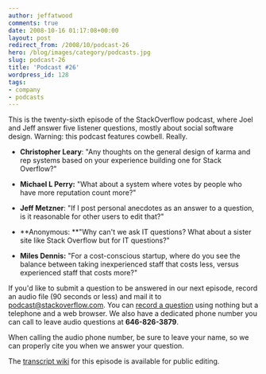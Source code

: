 ```yaml
---
author: jeffatwood
comments: true
date: 2008-10-16 01:17:08+00:00
layout: post
redirect_from: /2008/10/podcast-26
hero: /blog/images/category/podcasts.jpg
slug: podcast-26
title: 'Podcast #26'
wordpress_id: 128
tags:
- company
- podcasts
---
```



This is the twenty-sixth episode of the StackOverflow podcast, where Joel and Jeff answer five listener questions, mostly about social software design. Warning: this podcast features cowbell. Really.







  * **Christopher Leary**: "Any thoughts on the general design of karma and rep systems based on your experience building one for Stack Overflow?"


  * **Michael L Perry:** "What about a system where votes by people who have more reputation count more?"


  * **Jeff Metzner**: "If I post personal anecdotes as an answer to a question, is it reasonable for other users to edit that?"


  * **Anonymous: **"Why can't we ask IT questions? What about a sister site like Stack Overflow but for IT questions?"


  * **Miles Dennis:** "For a cost-conscious startup, where do you see the balance between taking inexperienced staff that costs less, versus experienced staff that costs more?"





If you'd like to submit a question to be answered in our next episode, record an audio file (90 seconds or less) and mail it to [podcast@stackoverflow.com](mailto:podcast@stackoverflow.com). You can [record a question](http://blog.stackoverflow.com/index.php/2008/05/recording-podcast-questions-using-your-telephone/)
using nothing but a telephone and a web browser. We also have a
dedicated phone number you can call to leave audio questions at **646-826-3879**.





When calling the audio phone number, be sure to leave your name, so we can properly cite you when we answer your question.





The [transcript wiki](https://stackoverflow.fogbugz.com/default.asp?W25802) for this episode is available for public editing.

